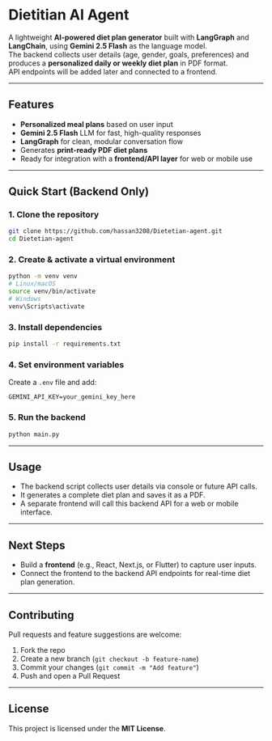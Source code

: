 # Dietitian AI Agent

A lightweight **AI-powered diet plan generator** built with **LangGraph** and **LangChain**, using **Gemini 2.5 Flash** as the language model.  
The backend collects user details (age, gender, goals, preferences) and produces a **personalized daily or weekly diet plan** in PDF format.  
API endpoints will be added later and connected to a frontend.

---

## Features
- **Personalized meal plans** based on user input  
- **Gemini 2.5 Flash** LLM for fast, high-quality responses  
- **LangGraph** for clean, modular conversation flow  
- Generates **print-ready PDF diet plans**  
- Ready for integration with a **frontend/API layer** for web or mobile use

---

## Quick Start (Backend Only)

### 1. Clone the repository
```bash
git clone https://github.com/hassan3208/Dietetian-agent.git
cd Dietetian-agent
````

### 2. Create & activate a virtual environment

```bash
python -m venv venv
# Linux/macOS
source venv/bin/activate
# Windows
venv\Scripts\activate
```

### 3. Install dependencies

```bash
pip install -r requirements.txt
```

### 4. Set environment variables

Create a `.env` file and add:

```
GEMINI_API_KEY=your_gemini_key_here
```

### 5. Run the backend

```bash
python main.py
```

---

## Usage

* The backend script collects user details via console or future API calls.
* It generates a complete diet plan and saves it as a PDF.
* A separate frontend will call this backend API for a web or mobile interface.

---

## Next Steps

* Build a **frontend** (e.g., React, Next.js, or Flutter) to capture user inputs.
* Connect the frontend to the backend API endpoints for real-time diet plan generation.

---

## Contributing

Pull requests and feature suggestions are welcome:

1. Fork the repo
2. Create a new branch (`git checkout -b feature-name`)
3. Commit your changes (`git commit -m "Add feature"`)
4. Push and open a Pull Request

---

## License

This project is licensed under the **MIT License**.



